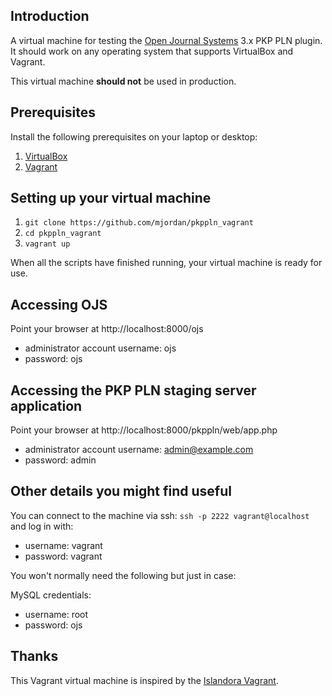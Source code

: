 ## Introduction

A virtual machine for testing the [Open Journal Systems](http://pkp.sfu.ca/ojs/) 3.x PKP PLN plugin. It should work on any operating system that supports VirtualBox and Vagrant.

This virtual machine **should not** be used in production.

## Prerequisites

Install the following prerequisites on your laptop or desktop:

1. [VirtualBox](https://www.virtualbox.org/)
2. [Vagrant](http://www.vagrantup.com/)

## Setting up your virtual machine

1. `git clone https://github.com/mjordan/pkppln_vagrant`
2. `cd pkppln_vagrant`
3. `vagrant up`

When all the scripts have finished running, your virtual machine is ready for use.

## Accessing OJS

Point your browser at http://localhost:8000/ojs
* administrator account username: ojs
* password: ojs

## Accessing the PKP PLN staging server application

Point your browser at http://localhost:8000/pkppln/web/app.php
* administrator account username: admin@example.com
* password: admin

## Other details you might find useful

You can connect to the machine via ssh: `ssh -p 2222 vagrant@localhost` and log in with:
  - username: vagrant
  - password: vagrant

You won't normally need the following but just in case:

MySQL credentials:
  - username: root
  - password: ojs

## Thanks

This Vagrant virtual machine is inspired by the [Islandora Vagrant](https://github.com/Islandora-Labs/islandora_vagrant).
